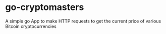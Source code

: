 # go-cryptomasters

A simple go App to make HTTP requests to get the current price of various Bitcoin cryptocurrencies
